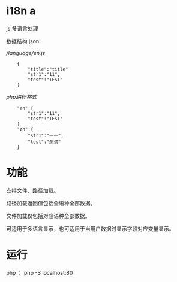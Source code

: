 # i18n a
js 多语言处理

数据结构 json:

*/language/en.js*
```
    {
        "title":"title"
        "str1":"11",
        "test":"TEST"
    }
```

*php路径格式*

```
    "en":{
        "str1":"11",
        "test":"TEST"
    }
    "zh":{
        "str1":"一一",
        "test":"测试"
    }
```

# 功能

支持文件、路径加载。

路径加载返回值包括全语种全部数据。

文件加载仅包括对应语种全部数据。

可适用于多语言显示，也可适用于当用户数据时显示字段对应变量显示。

# 运行

php ： php -S localhost:80





